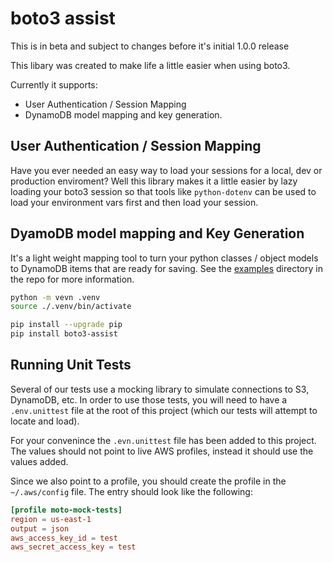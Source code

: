# boto3 assist

This is in beta and subject to changes before it's initial 1.0.0 release

This libary was created to make life a little easier when using boto3.

Currently it supports:
- User Authentication / Session Mapping
- DynamoDB model mapping and key generation.


## User Authentication / Session Mapping
Have you ever needed an easy way to load your sessions for a local, dev or production enviroment? Well this library
makes it a little easier by lazy loading your boto3 session so that tools like `python-dotenv` can be used to load your
environment vars first and then load your session.

## DyamoDB model mapping and Key Generation
It's a light weight mapping tool to turn your python classes / object models to DynamoDB items that are ready
for saving.  See the [examples](https://github.com/geekcafe/boto3-assist/tree/main/examples) directory in the repo for more information.


```sh
python -m vevn .venv
source ./.venv/bin/activate

pip install --upgrade pip  
pip install boto3-assist

```

## Running Unit Tests
Several of our tests use a mocking library to simulate connections to S3, DynamoDB, etc.  In order to use those tests, you will need to have a `.env.unittest` file at the root of this project (which our tests will attempt to locate and load).  

For your convenince the `.evn.unittest` file has been added to this project.  The values should not point to live AWS profiles, instead it should use the values added.

Since we also point to a profile, you should create the profile in the `~/.aws/config` file.  The entry should look like the following:

```toml
[profile moto-mock-tests]
region = us-east-1
output = json
aws_access_key_id = test
aws_secret_access_key = test

```


